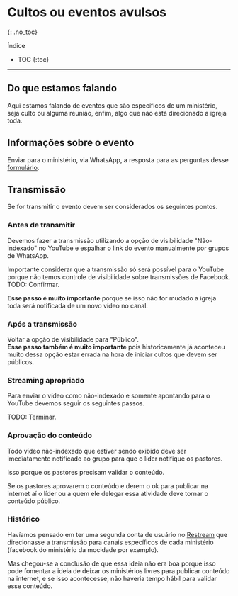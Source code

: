 # Cultos ou eventos avulsos
{: .no_toc}

Índice
* TOC
{:toc}
---

## Do que estamos falando
Aqui estamos falando de eventos que são específicos de um ministério, seja culto ou alguma reunião, enfim, algo que não está direcionado a igreja toda.

## Informações sobre o evento
Enviar para o ministério, via WhatsApp, a resposta para as perguntas desse [formulário](formulario-para-eventos-ou-cultos-avulsos).

## Transmissão

Se for transmitir o evento devem ser considerados os seguintes pontos.

### Antes de transmitir
Devemos fazer a transmissão utilizando a opção de visibilidade "Não-indexado" no YouTube e espalhar o link do evento manualmente por grupos de WhatsApp.

Importante considerar que a transmissão só será possível para o YouTube porque não temos controle de visibilidade sobre transmissões de Facebook. TODO: Confirmar.

**Esse passo é muito importante** porque se isso não for mudado a igreja toda será notificada de um novo vídeo no canal.

### Após a transmissão
Voltar a opção de visibilidade para "Público".\
**Esse passo também é muito importante** pois historicamente já aconteceu muito dessa opção estar errada na hora de iniciar cultos que devem ser públicos.

### Streaming apropriado
Para enviar o vídeo como não-indexado e somente apontando para o YouTube devemos seguir os seguintes passos.

TODO: Terminar.

### Aprovação do conteúdo
Todo vídeo não-indexado que estiver sendo exibido deve ser imediatamente notificado ao grupo para que o líder notifique os pastores.

Isso porque os pastores precisam validar o conteúdo.

Se os pastores aprovarem o conteúdo e derem o ok para publicar na internet aí o líder ou a quem ele delegar essa atividade deve tornar o conteúdo público.

### Histórico
Havíamos pensado em ter uma segunda conta de usuário no [Restream](/ibcalvariotv/transmissao/equipamentos-e-programas/#restream) que direcionasse a transmissão para canais específicos de cada ministério (facebook do ministério da mocidade por exemplo).

Mas chegou-se a conclusão de que essa ideia não era boa porque isso pode fomentar a ideia de deixar os ministérios livres para publicar conteúdo na internet, e se isso acontecesse, não haveria tempo hábil para validar esse conteúdo.